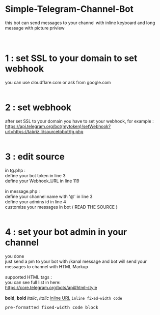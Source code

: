 # Simple-Telegram-Channel-Bot <br>
 this bot can send messages to your channel with inline keyboard and long message with picture priview <br>
<br>
<br>
# 1 : set SSL to your domain to set webhook<br>
you can use cloudflare.com or ask from google.com<br>
<br>
# 2 : set webhook<br>
after set SSL to your domain you have to set your webhook, for example :<br>
https://api.telegram.org/bot(mytoken)/setWebhook?url=https://tabriz.li/sourcetobot/tg.php<br>
<br>
# 3 : edit source <br>
in tg.php :<br>
define your bot token in line 3<br>
define your Webhook_URL in line 119<br>
<br>
in message.php : <br>
define your channel name with '@' in line 3<br>
define your admins id in line 4<br>
customize your messages in bot ( READ THE SOURCE )<br>
<br>
# 4 : set your bot admin in your channel<br>
you done<br>
just send a pm to your bot with /kanal message and bot will send your messages to channel with HTML Markup<br>
<br>
supported HTML tags :<br>
you can see full list in here:<br>
https://core.telegram.org/bots/api#html-style
<br>
<br>
<b>bold</b>, <strong>bold</strong>
<i>italic</i>, <em>italic</em>
<a href="http://www.example.com/">inline URL</a>
<code>inline fixed-width code</code>
<pre>pre-formatted fixed-width code block</pre>

